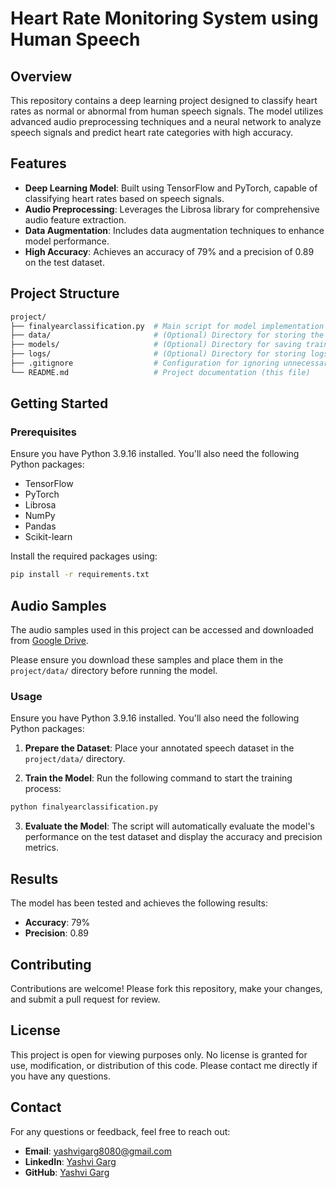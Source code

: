 # Heart Rate Monitoring System using Human Speech

## Overview

This repository contains a deep learning project designed to classify heart rates as normal or abnormal from human speech signals. The model utilizes advanced audio preprocessing techniques and a neural network to analyze speech signals and predict heart rate categories with high accuracy.

## Features

- **Deep Learning Model**: Built using TensorFlow and PyTorch, capable of classifying heart rates based on speech signals.
- **Audio Preprocessing**: Leverages the Librosa library for comprehensive audio feature extraction.
- **Data Augmentation**: Includes data augmentation techniques to enhance model performance.
- **High Accuracy**: Achieves an accuracy of 79% and a precision of 0.89 on the test dataset.

## Project Structure

```bash
project/
├── finalyearclassification.py  # Main script for model implementation
├── data/                       # (Optional) Directory for storing the dataset
├── models/                     # (Optional) Directory for saving trained models
├── logs/                       # (Optional) Directory for storing logs
├── .gitignore                  # Configuration for ignoring unnecessary files
└── README.md                   # Project documentation (this file)
```

## Getting Started

### Prerequisites

Ensure you have Python 3.9.16 installed. You'll also need the following Python packages:

- TensorFlow
- PyTorch
- Librosa
- NumPy
- Pandas
- Scikit-learn

Install the required packages using:

```bash
pip install -r requirements.txt
```

## Audio Samples

The audio samples used in this project can be accessed and downloaded from [Google Drive](https://drive.google.com/drive/folders/19tc65jlCDst04DHeCmG3SAtVSIXoeHVW?usp=sharing). 

Please ensure you download these samples and place them in the `project/data/` directory before running the model.

### Usage

Ensure you have Python 3.9.16 installed. You'll also need the following Python packages:

1. **Prepare the Dataset**: Place your annotated speech dataset in the `project/data/` directory.

2. **Train the Model**: Run the following command to start the training process:
```bash
python finalyearclassification.py
```
3. **Evaluate the Model**: The script will automatically evaluate the model's performance on the test dataset and display the accuracy and precision metrics.

## Results

The model has been tested and achieves the following results:

- **Accuracy**: 79%
- **Precision**: 0.89

## Contributing

Contributions are welcome! Please fork this repository, make your changes, and submit a pull request for review.

## License

This project is open for viewing purposes only. No license is granted for use, modification, or distribution of this code. Please contact me directly if you have any questions.

## Contact

For any questions or feedback, feel free to reach out:

- **Email**: [yashvigarg8080@gmail.com](mailto:yashvigarg8080@gmail.com)
- **LinkedIn**: [Yashvi Garg](https://www.linkedin.com/in/yashvigarg)
- **GitHub**: [Yashvi Garg](https://github.com/YashviGarg)
